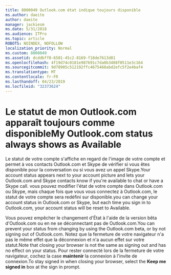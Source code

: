 ```yaml
---
title: 8000049 Outlook.com état indique toujours disponible
ms.author: daeite
author: daeite
manager: jackiesm
ms.date: 5/31/2018
ms.audience: ITPro
ms.topic: article
ROBOTS: NOINDEX, NOFOLLOW
localization_priority: Normal
ms.custom: 8000049
ms.assetid: dcddbff8-6501-45c2-8169-f18de7613d81
ms.openlocfilehash: 4f19d74c0181e987691c7da0b3408f0511e3c164
ms.sourcegitcommit: 9d78905c512192ffc4675468abd2efc5f2e4baf4
ms.translationtype: MT
ms.contentlocale: fr-FR
ms.lasthandoff: 04/23/2019
ms.locfileid: "32373624"
---
```

# <a name="my-outlookcom-status-always-shows-as-available"></a><span data-ttu-id="c2f93-102">Le statut de mon Outlook.com apparaît toujours comme disponible</span><span class="sxs-lookup"><span data-stu-id="c2f93-102">My Outlook.com status always shows as Available</span></span>

<span data-ttu-id="c2f93-103">Le statut de votre compte s'affiche en regard de l'image de votre compte et permet à vos contacts Outlook.com et Skype de vérifier si vous êtes disponible pour la conversation ou si vous avez un appel Skype.</span><span class="sxs-lookup"><span data-stu-id="c2f93-103">Your account status appears next to your account picture and lets your Outlook.com and Skype contacts know if you're available to chat or have a Skype call.</span></span> <span data-ttu-id="c2f93-104">vous pouvez modifier l'état de votre compte dans Outlook.com ou Skype, mais chaque fois que vous vous connectez à Outlook.com, le statut de votre compte sera redéfini sur disponible.</span><span class="sxs-lookup"><span data-stu-id="c2f93-104">you can change your account status in Outlook.com or Skype, but each time you sign in to Outlook.com, your account status will be reset to Available.</span></span>
  
<span data-ttu-id="c2f93-105">Vous pouvez empêcher le changement d'État à l'aide de la version bêta d'Outlook.com ou en ne se déconnectant pas de Outlook.com.</span><span class="sxs-lookup"><span data-stu-id="c2f93-105">You can prevent your status from changing by using the Outlook.com beta, or by not signing out of Outlook.com.</span></span> <span data-ttu-id="c2f93-106">Notez que la fermeture de votre navigateur n'a pas le même effet que la déconnexion et n'a aucun effet sur votre statut.</span><span class="sxs-lookup"><span data-stu-id="c2f93-106">Note that closing your browser is not the same as signing out and has no effect on your status.</span></span> <span data-ttu-id="c2f93-107">Pour rester connecté lors de la fermeture de votre navigateur, cochez la case **maintenir** la connexion à l'invite de connexion.</span><span class="sxs-lookup"><span data-stu-id="c2f93-107">To stay signed in when closing your browser, select the **Keep me signed in** box at the sign in prompt.</span></span> 
  

